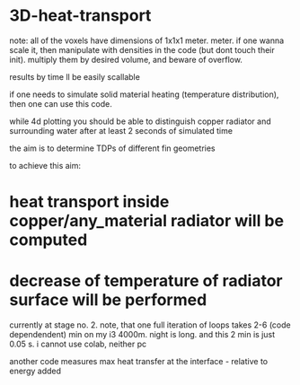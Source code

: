 # 3D-heat-transport

note: all of the voxels have dimensions of 1x1x1 meter. meter. if one wanna scale it, then manipulate with densities in the code (but dont touch their init). multiply them by desired volume, and beware of overflow.

results by time ll be easily scallable

if one needs to simulate solid material heating (temperature distribution), then one can use this code.

while 4d plotting you should be able to distinguish copper radiator and surrounding water after at least 2 seconds of simulated time

the aim is to determine TDPs of different fin geometries

to achieve this aim:

# heat transport inside copper/any_material radiator will be computed

# decrease of temperature of radiator surface will be performed

currently at stage no. 2. note, that one full iteration of loops takes 2-6 (code dependendent) min on my i3 4000m. night is long. and this 2 min is just 0.05 s. i cannot use colab, neither pc

another code measures max heat transfer at the interface - relative to energy added
